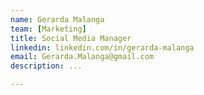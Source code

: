 ```yaml
---
name: Gerarda Malanga
team: [Marketing]
title: Social Media Manager
linkedin: linkedin.com/in/gerarda-malanga
email: Gerarda.Malanga@gmail.com
description: ...

---
```

